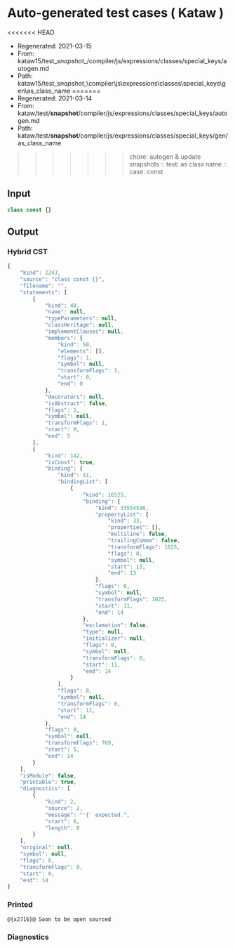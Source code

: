 # Auto-generated test cases ( Kataw )
<<<<<<< HEAD
- Regenerated: 2021-03-15
- From: kataw15/test\__snapshot__/compiler/js/expressions/classes/special_keys/autogen.md
- Path: kataw15/test\__snapshot__\compiler\js\expressions\classes\special_keys\gen\as_class_name
=======
- Regenerated: 2021-03-14
- From: kataw/test/__snapshot__/compiler/js/expressions/classes/special_keys/autogen.md
- Path: kataw/test/__snapshot__/compiler/js/expressions/classes/special_keys/gen/as_class_name
>>>>>>> chore: autogen & update snapshots
> :: test: as class name
> :: case: const
## Input

`````js
class const {}
`````

## Output

### Hybrid CST

```javascript
{
    "kind": 2243,
    "source": "class const {}",
    "filename": "",
    "statements": [
        {
            "kind": 48,
            "name": null,
            "typeParameters": null,
            "classHeritage": null,
            "implementClauses": null,
            "members": {
                "kind": 50,
                "elements": [],
                "flags": 1,
                "symbol": null,
                "transformFlags": 1,
                "start": 0,
                "end": 0
            },
            "decorators": null,
            "isAbstract": false,
            "flags": 1,
            "symbol": null,
            "transformFlags": 1,
            "start": 0,
            "end": 5
        },
        {
            "kind": 142,
            "isConst": true,
            "binding": {
                "kind": 31,
                "bindingList": [
                    {
                        "kind": 16525,
                        "binding": {
                            "kind": 33554598,
                            "propertyList": {
                                "kind": 33,
                                "properties": [],
                                "multiline": false,
                                "trailingComma": false,
                                "transformFlags": 1025,
                                "flags": 0,
                                "symbol": null,
                                "start": 13,
                                "end": 13
                            },
                            "flags": 0,
                            "symbol": null,
                            "transformFlags": 1025,
                            "start": 11,
                            "end": 14
                        },
                        "exclamation": false,
                        "type": null,
                        "initializer": null,
                        "flags": 0,
                        "symbol": null,
                        "transformFlags": 0,
                        "start": 11,
                        "end": 14
                    }
                ],
                "flags": 8,
                "symbol": null,
                "transformFlags": 0,
                "start": 11,
                "end": 14
            },
            "flags": 9,
            "symbol": null,
            "transformFlags": 769,
            "start": 5,
            "end": 14
        }
    ],
    "isModule": false,
    "printable": true,
    "diagnostics": [
        {
            "kind": 2,
            "source": 2,
            "message": "'{' expected.",
            "start": 6,
            "length": 0
        }
    ],
    "original": null,
    "symbol": null,
    "flags": 0,
    "transformFlags": 0,
    "start": 0,
    "end": 14
}
```

### Printed

```javascript
@{x2716}@ Soon to be open sourced
```

### Diagnostics

```javascript

```

